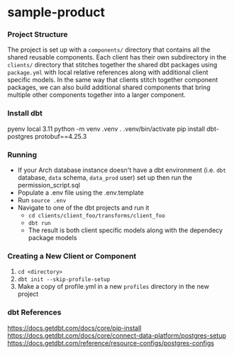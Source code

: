 # sample-product


### Project Structure

The project is set up with a `components/` directory that contains all the shared reusable components.
Each client has their own subdirectory in the `clients/` directory that stitches together the shared dbt packages using `package.yml` with local relative references along with additional client specific models.
In the same way that clients stitch together component packages, we can also build additional shared components that bring multiple other components together into a larger component.

### Install dbt

pyenv local 3.11
python -m venv .venv
. .venv/bin/activate
pip install dbt-postgres protobuf==4.25.3

### Running

- If your Arch database instance doesn't have a dbt environment (i.e. `dbt` database, `data` schema, `data_prod` user) set up then run the permission_script.sql
- Populate a .env file using the .env.template
- Run `source .env`
- Navigate to one of the dbt projects and run it
  - `cd clients/client_foo/transforms/client_foo`
  - `dbt run`
  - The result is both client specific models along with the dependecy package models

### Creating a New Client or Component

1. `cd <directory>`
1. `dbt init --skip-profile-setup`
1. Make a copy of profile.yml in a new `profiles` directory in the new project

### dbt References
https://docs.getdbt.com/docs/core/pip-install
https://docs.getdbt.com/docs/core/connect-data-platform/postgres-setup
https://docs.getdbt.com/reference/resource-configs/postgres-configs
